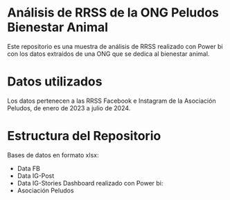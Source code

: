 # Análisis de RRSS de la ONG Peludos Bienestar Animal
Este repositorio es una muestra de análisis de RRSS realizado con Power bi con los datos extraídos de una ONG que se dedica al bienestar animal.

# Datos utilizados
Los datos pertenecen a las RRSS Facebook e Instagram de la Asociación Peludos, de enero de 2023 a julio de 2024.

# Estructura del Repositorio
Bases de datos en formato xlsx: 
- Data FB
- Data IG-Post
- Data IG-Stories
Dashboard realizado con Power bi:
- Asociación Peludos
